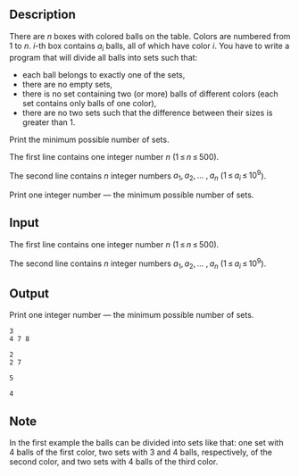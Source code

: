 ## Description

<div><p>There are <span class="tex-span"><i>n</i></span> boxes with colored balls on the table. Colors are numbered from <span class="tex-span">1</span> to <span class="tex-span"><i>n</i></span>. <span class="tex-span"><i>i</i></span>-th box contains <span class="tex-span"><i>a</i><sub class="lower-index"><i>i</i></sub></span> balls, all of which have color <span class="tex-span"><i>i</i></span>. You have to write a program that will divide all balls into sets such that:</p><ul> <li> each ball belongs to exactly one of the sets, </li><li> there are no empty sets, </li><li> there is no set containing two (or more) balls of different colors (each set contains only balls of one color), </li><li> there are no two sets such that the difference between their sizes is greater than <span class="tex-span">1</span>. </li></ul><p>Print the minimum possible number of sets.</p></div><div class="input-specification"><p>The first line contains one integer number <span class="tex-span"><i>n</i></span> (<span class="tex-span">1 ≤ <i>n</i> ≤ 500</span>).</p><p>The second line contains <span class="tex-span"><i>n</i></span> integer numbers <span class="tex-span"><i>a</i><sub class="lower-index">1</sub>, <i>a</i><sub class="lower-index">2</sub>, ... , <i>a</i><sub class="lower-index"><i>n</i></sub></span> (<span class="tex-span">1 ≤ <i>a</i><sub class="lower-index"><i>i</i></sub> ≤ 10<sup class="upper-index">9</sup></span>).</p></div><div class="output-specification"><p>Print one integer number — the minimum possible number of sets.</p></div>

## Input

<p>The first line contains one integer number <span class="tex-span"><i>n</i></span> (<span class="tex-span">1 ≤ <i>n</i> ≤ 500</span>).</p><p>The second line contains <span class="tex-span"><i>n</i></span> integer numbers <span class="tex-span"><i>a</i><sub class="lower-index">1</sub>, <i>a</i><sub class="lower-index">2</sub>, ... , <i>a</i><sub class="lower-index"><i>n</i></sub></span> (<span class="tex-span">1 ≤ <i>a</i><sub class="lower-index"><i>i</i></sub> ≤ 10<sup class="upper-index">9</sup></span>).</p>

## Output

<p>Print one integer number — the minimum possible number of sets.</p>





```input1
3
4 7 8

```




```input2
2
2 7

```




```output1
5

```




```output2
4

```



## Note

<p>In the first example the balls can be divided into sets like that: one set with <span class="tex-span">4</span> balls of the first color, two sets with <span class="tex-span">3</span> and <span class="tex-span">4</span> balls, respectively, of the second color, and two sets with <span class="tex-span">4</span> balls of the third color.</p>
